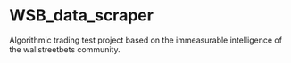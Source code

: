# WSB_data_scraper
Algorithmic trading test project based on the immeasurable intelligence of the wallstreetbets community.
